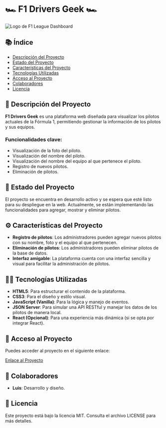 # 🏎️ **F1 Drivers Geek** 🏎️

![Logo de F1 League Dashboard](https://github.com/user-attachments/assets/b1b90c05-2071-457b-b934-7e8e5221e40c)

## 📚 Índice

- [Descripción del Proyecto](#descripción-del-proyecto)
- [Estado del Proyecto](#estado-del-proyecto)
- [Características del Proyecto](#características-del-proyecto)
- [Tecnologías Utilizadas](#tecnologías-utilizadas)
- [Acceso al Proyecto](#acceso-al-proyecto)
- [Colaboradores](#colaboradores)
- [Licencia](#licencia)

## 📝 Descripción del Proyecto

**F1 Drivers Geek** es una plataforma web diseñada para visualizar los pilotos actuales de la Fórmula 1, permitiendo gestionar la información de los pilotos y sus equipos.

### Funcionalidades clave:
- Visualización de la foto del piloto.
- Visualización del nombre del piloto.
- Visualización del nombre del equipo al que pertenece el piloto.
- Registro de nuevos pilotos.
- Eliminación de pilotos.

## 📍 Estado del Proyecto

El proyecto se encuentra en desarrollo activo y se espera que esté listo para su despliegue en la web. Actualmente, se están implementando las funcionalidades para agregar, mostrar y eliminar pilotos.

## ⚙️ Características del Proyecto

- **Registro de pilotos**: Los administradores pueden agregar nuevos pilotos con su nombre, foto y el equipo al que pertenecen.
- **Eliminación de pilotos**: Los administradores pueden eliminar pilotos de la base de datos.
- **Interfaz amigable**: La plataforma cuenta con una interfaz sencilla y visual para facilitar la administración de pilotos.

## 🧑‍💻 Tecnologías Utilizadas

- **HTML5**: Para estructurar el contenido de la plataforma.
- **CSS3**: Para el diseño y estilo visual.
- **JavaScript (Vanilla)**: Para la lógica y manejo de eventos.
- **JSON Server**: Para simular una API RESTful y manejar los datos de los pilotos de manera local.
- **React (Opcional)**: Para una experiencia más dinámica (si se opta por integrar React).

## 🔗 Acceso al Proyecto

Puedes acceder al proyecto en el siguiente enlace:

[Enlace al Proyecto](#)

## 👥 Colaboradores

- **Luis**: Desarrollo y diseño.

## 📄 Licencia

Este proyecto está bajo la licencia MIT. Consulta el archivo LICENSE para más detalles.
